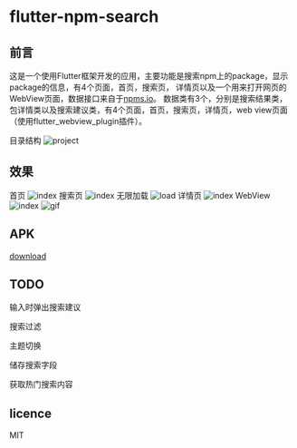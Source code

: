 # flutter-npm-search

## 前言
这是一个使用Flutter框架开发的应用，主要功能是搜索npm上的package，显示package的信息，有4个页面，首页，搜索页， 详情页以及一个用来打开网页的WebView页面，数据接口来自于[npms.io](https://api-docs.npms.io/)。
数据类有3个，分别是搜索结果类，包详情类以及搜索建议类，有4个页面，首页，搜索页，详情页，web view页面（使用flutter_webview_plugin插件）。

目录结构
![project](./screen_shot/project.png)
## 效果
首页
![index](./screen_shot/index.png)
搜索页
![index](./screen_shot/search_finish.png)
无限加载
![load](./screen_shot/load_more.png)
详情页
![index](./screen_shot/detail.png)
WebView
![index](./screen_shot/web.png)
![gif](./screen_shot/web.gif)
## APK
[download](./app-release.apk)
## TODO
输入时弹出搜索建议

搜索过滤

主题切换

储存搜索字段

获取热门搜索内容
## licence
MIT
## 